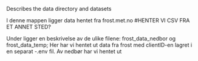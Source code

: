 Describes the data directory and datasets

I denne mappen ligger data hentet fra frost.met.no          #HENTER VI CSV FRA ET ANNET STED?

Under ligger en beskrivelse av de ulike filene:
frost_data_nedbor og frost_data_temp;
    Her har vi hentet ut data fra frost med clientID-en lagret i en separat -.env fil. Av nedbør har vi hentet ut 
